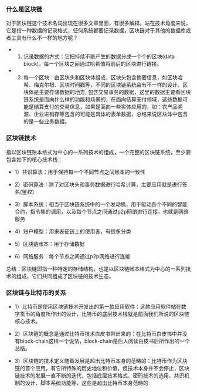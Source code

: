### 什么是区块链

对于区块链这个技术名词出现在很多文章里面，有很多解释。站在技术角度来说，它是指一种数据的记录格式，任何系统都要记录数据，区块链对于其他的数据库或者工具有什么不一样的地方呢？

- 1) 记录数据的方式：它把持续不断产生的数据分成一个个的区块(data block)，每一个区块之间通过哈希值将前后的区块进行链接。

- 2) 每一个区块：由区块头和区块体组成，区块头包含摘要信息，如区块哈希、梅克尔根、区块时间戳等，不同的区块链系统会有不一样的设计。区块体是主要存储数据的地方, 包含交易事务的数据，这里的数据主要看区块链系统是面向什么样的功能和场景的，在面向结算支付领域，这些数据可能是结算支付的交易信息，如果是面向一些实体应用的，如：农产品溯源、企业进销存等包含的可能是具体的表单数据，总结来说区块体中包含的是一些业务数据。

### 区块链技术

指以区块链账本格式为中心的一系列技术的组成，一个完整的区块链系统，至少要包含如下的核心技术栈：

- 1）共识算法：用于保持每一个不同节点之间账本的一致性

- 2）密码算法：除了对区块头和事务数据进行哈希计算，主要应用就是进行签名(鉴权)

- 3）脚本系统：相当于区块链系统中的一个发动机，用于驱动各个不同的智能合约，指令集的调用，以及每个节点之间通过p2p网络进行连接，也就是网络服务

- 4）账户模型：用来表征链上的使用者，有很多分类

- 5）区块链账本：用于存储数据

- 6）网络服务：每个节点之间通过p2p网络进行连接

总结：区块链即指一种特定的存储结构，也是以区块链账本格式为中心的一系列技术的组成，它们共同组成了区块链的技术生态。

### 区块链与比特币的关系

- 1）比特币是使用区块链技术开发出的第一款应用软件：这款应用软件站在数字货币的角度所作出的设计，比特币的底层技术栈就是前面我们所说的区块链核心技术。

- 2）区块链的概念是通过比特币技术白皮书带出来的：在比特币白皮书中并没有block-chain这样一个说法，block-chain是后人阅读白皮书后所作出的一个总结。

- 3）区块链的技术定义随着发展是超出比特币本身的范畴的：比特币作为区块链的首个应用，有它所特殊的历史地位和价值，但技术本身并不会停止，区块链技术的发展一直不断的迭代，包括底层技术格式、密码技术的选用、共识机制的设计、脚本系统功能等，这些是超出比特币本身范畴的

